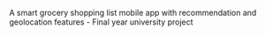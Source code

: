 A smart grocery shopping list mobile app with recommendation and geolocation features - Final year university project

